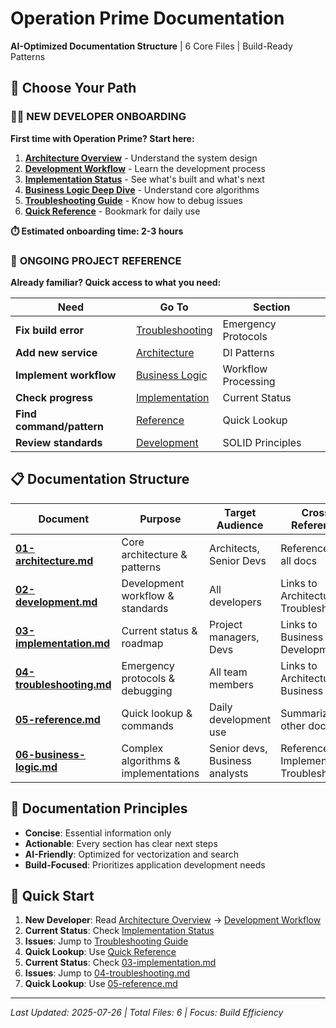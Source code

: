 # Operation Prime Documentation

**AI-Optimized Documentation Structure** | 6 Core Files | Build-Ready Patterns

## 🎯 **Choose Your Path**

### 👨‍💻 **NEW DEVELOPER ONBOARDING**
**First time with Operation Prime? Start here:**

1. **[Architecture Overview](./01-architecture.md)** - Understand the system design
2. **[Development Workflow](./02-development.md)** - Learn the development process
3. **[Implementation Status](./03-implementation.md)** - See what's built and what's next
4. **[Business Logic Deep Dive](./06-business-logic.md)** - Understand core algorithms
5. **[Troubleshooting Guide](./04-troubleshooting.md)** - Know how to debug issues
6. **[Quick Reference](./05-reference.md)** - Bookmark for daily use

**⏱️ Estimated onboarding time: 2-3 hours**

### 🔧 **ONGOING PROJECT REFERENCE**
**Already familiar? Quick access to what you need:**

| Need | Go To | Section |
|------|-------|----------|
| **Fix build error** | [Troubleshooting](./04-troubleshooting.md) | Emergency Protocols |
| **Add new service** | [Architecture](./01-architecture.md) | DI Patterns |
| **Implement workflow** | [Business Logic](./06-business-logic.md) | Workflow Processing |
| **Check progress** | [Implementation](./03-implementation.md) | Current Status |
| **Find command/pattern** | [Reference](./05-reference.md) | Quick Lookup |
| **Review standards** | [Development](./02-development.md) | SOLID Principles |

## 📋 **Documentation Structure**

| Document | Purpose | Target Audience | Cross-References |
|----------|---------|-----------------|------------------|
| **[01-architecture.md](./01-architecture.md)** | Core architecture & patterns | Architects, Senior Devs | Referenced by all docs |
| **[02-development.md](./02-development.md)** | Development workflow & standards | All developers | Links to Architecture, Troubleshooting |
| **[03-implementation.md](./03-implementation.md)** | Current status & roadmap | Project managers, Devs | Links to Business Logic, Development |
| **[04-troubleshooting.md](./04-troubleshooting.md)** | Emergency protocols & debugging | All team members | Links to Architecture, Business Logic |
| **[05-reference.md](./05-reference.md)** | Quick lookup & commands | Daily development use | Summarizes all other docs |
| **[06-business-logic.md](./06-business-logic.md)** | Complex algorithms & implementations | Senior devs, Business analysts | Referenced by Implementation, Troubleshooting |

## 🎯 Documentation Principles

- **Concise**: Essential information only
- **Actionable**: Every section has clear next steps
- **AI-Friendly**: Optimized for vectorization and search
- **Build-Focused**: Prioritizes application development needs

## 🚀 Quick Start

1. **New Developer**: Read [Architecture Overview](./01-architecture.md) → [Development Workflow](./02-development.md)
2. **Current Status**: Check [Implementation Status](./03-implementation.md)
3. **Issues**: Jump to [Troubleshooting Guide](./04-troubleshooting.md)
4. **Quick Lookup**: Use [Quick Reference](./05-reference.md)
2. **Current Status**: Check [03-implementation.md](./03-implementation.md)
3. **Issues**: Jump to [04-troubleshooting.md](./04-troubleshooting.md)
4. **Quick Lookup**: Use [05-reference.md](./05-reference.md)

---
*Last Updated: 2025-07-26 | Total Files: 6 | Focus: Build Efficiency*
